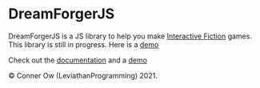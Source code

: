 # DreamForgerJS

DreamForgerJS is a JS library to help you make [Interactive Fiction](https://en.wikipedia.org/wiki/Interactive_fiction) games.  This library is still in progress.  Here is a [demo](https://codepen.io/LeviathanProgramming/pen/NWROwbB)

Check out the [documentation](https://codepen.io/LeviathanProgramming/full/QWKzzOP) and a [demo](https://codepen.io/LeviathanProgramming/full/ExgrRJL)

&copy; Conner Ow (LeviathanProgramming) 2021.
